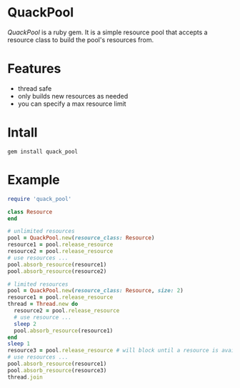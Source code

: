 # QuackPool
*QuackPool* is a ruby gem. It is a simple resource pool that accepts a resource class to build the pool's resources from.

# Features
* thread safe
* only builds new resources as needed
* you can specify a max resource limit

# Intall
`gem install quack_pool`

# Example
```ruby
require 'quack_pool'

class Resource
end

# unlimited resources
pool = QuackPool.new(resource_class: Resource)
resource1 = pool.release_resource
resource2 = pool.release_resource
# use resources ...
pool.absorb_resource(resource1)
pool.absorb_resource(resource2)

# limited resources
pool = QuackPool.new(resource_class: Resource, size: 2)
resource1 = pool.release_resource
thread = Thread.new do
  resource2 = pool.release_resource
  # use resource ...
  sleep 2
  pool.absorb_resource(resource1)
end
sleep 1
resource3 = pool.release_resource # will block until a resource is available
# use resources ...
pool.absorb_resource(resource1)
pool.absorb_resource(resource3)
thread.join

```
